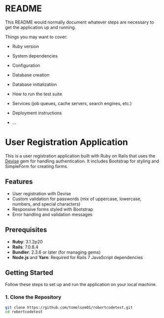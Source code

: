 # README

This README would normally document whatever steps are necessary to get the
application up and running.

Things you may want to cover:

* Ruby version

* System dependencies

* Configuration

* Database creation

* Database initialization

* How to run the test suite

* Services (job queues, cache servers, search engines, etc.)

* Deployment instructions

* ...

# User Registration Application

This is a user registration application built with Ruby on Rails that uses the [Devise](https://github.com/heartcombo/devise) gem for handling authentication. It includes Bootstrap for styling and SimpleForm for creating forms.

## Features

- User registration with Devise
- Custom validation for passwords (mix of uppercase, lowercase, numbers, and special characters)
- Responsive forms styled with Bootstrap
- Error handling and validation messages

## Prerequisites

- **Ruby**: 3.1.2p20
- **Rails**: 7.0.8.4
- **Bundler**: 2.3.6 or later (for managing gems)
- **Node.js** and **Yarn**: Required for Rails 7 JavaScript dependencies

## Getting Started

Follow these steps to set up and run the application on your local machine.

### 1. Clone the Repository

```bash
git clone https://github.com/tomelsom01/robertcodetest.git
cd robertcodetest

